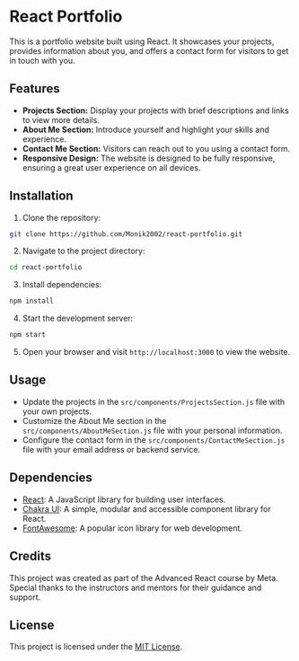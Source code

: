 # React Portfolio

This is a portfolio website built using React. It showcases your projects, provides information about you, and offers a contact form for visitors to get in touch with you.

## Features

- **Projects Section:** Display your projects with brief descriptions and links to view more details.
- **About Me Section:** Introduce yourself and highlight your skills and experience.
- **Contact Me Section:** Visitors can reach out to you using a contact form.
- **Responsive Design:** The website is designed to be fully responsive, ensuring a great user experience on all devices.

## Installation

1. Clone the repository:

 ```bash
git clone https://github.com/Monik2002/react-portfolio.git
```

2. Navigate to the project directory:

```bash
cd react-portfolio
```

3. Install dependencies:

```bash
npm install
```

4. Start the development server:

```bash
npm start
```

5. Open your browser and visit `http://localhost:3000` to view the website.

## Usage

- Update the projects in the `src/components/ProjectsSection.js` file with your own projects.
- Customize the About Me section in the `src/components/AboutMeSection.js` file with your personal information.
- Configure the contact form in the `src/components/ContactMeSection.js` file with your email address or backend service.

## Dependencies

- [React](https://reactjs.org/): A JavaScript library for building user interfaces.
- [Chakra UI](https://chakra-ui.com/): A simple, modular and accessible component library for React.
- [FontAwesome](https://fontawesome.com/): A popular icon library for web development.

## Credits

This project was created as part of the Advanced React course by Meta. Special thanks to the instructors and mentors for their guidance and support.

## License

This project is licensed under the [MIT License](LICENSE).
